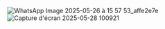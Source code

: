 ![WhatsApp Image 2025-05-26 à 15 57 53_affe2e7e](https://github.com/user-attachments/assets/29c63b5c-98d8-4221-9b86-b55a70e75ea9)
![Capture d'écran 2025-05-28 100921](https://github.com/user-attachments/assets/8646e2f8-49da-4a5f-8bbf-e68ca0e7ad8f)
